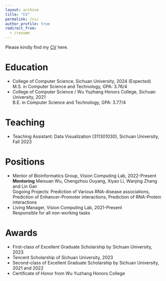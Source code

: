```yaml
---
layout: archive
title: "CV"
permalink: /cv/
author_profile: true
redirect_from:
  - /resume
---
```


<!-- {% include base_path %} -->

Please kindly find my [CV](https://echochou990919.github.io/files/YiZhou_CV.pdf) here.

# Education

- College of Computer Science, Sichuan University, 2024 (Expected)  
M.S. in Computer Science and Technology, GPA: 3.76/4  
- College of Computer Science / Wu Yuzhang Honors College, Sichuan University, 2021  
B.E. in Computer Science and Technology, GPA: 3.77/4  

# Teaching

- Teaching Assistant: Data Visualization (311301030), Sichuan University, Fall 2023

# Positions

- Mentor of Bioinformatics Group, Vision Computing Lab, 2022-Present  
**Mentoring** Meixuan Wu, Chengzhou Ouyang, Xiyao Li, Wanjing Zhang and Lin Gan  
Gogoing Projects: Prediction of Various RNA-disease associations, Prediction of Enhancer-Promoter interactions, Prediction of RNA-Protein interactions  
- Living Manager, Vision Computing Lab, 2021-Present  
Responsible for all non-working tasks  

# Awards

- First-class of Excellent Graduate Scholarship by Sichuan University, 2023
- Tencent Scholarship of Sichuan University, 2023
- Second-class of Excellent Graduate Scholarship by Sichuan University, 2021 and 2022
- Certificate of Honor from Wu Yuzhang Honors College